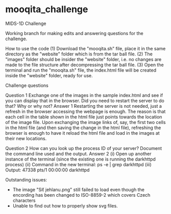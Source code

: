 # mooqita_challenge
MIDS-1D Challenge

Working branch for making edits and answering questions for the challenge.

How to use the code
(1) Download the "mooqita.sh" file, place it in the same directory as the "website" folder which is from the tar ball file.
(2) The "images" folder should be insider the "website" folder, i.e. no changes are made to the file structure after decompressing the tar ball file.
(3) Open the terminal and run the "mooqita.sh" file, the index.html file will be created inside the "website" folder, ready for use.

Challenge questions

Question 1
Exchange one of the images in the sample index.html and see if you can display that in the
browser. Did you need to restart the server to do that? Why or why not?
Answer 1
Restarting the server is not needed, just a refresh in the browser accessing the webpage is enough. The reason is that each cell in the table shown in the html file just points towards the location of the image file.  Upon exchanging the image links of, say, the first two cells in the html file (and then saving the change in the html file), refreshing the browser is enough to have it reload the html file and load in the images at their new locations.

Question 2
How can you look up the process ID of your server? Document the command line used and the output.
Answer 2
(i) Open up another instance of the terminal (since the existing one is running the darkhttpd process)
(ii) Command in the new terminal: ps -e | grep darkhttpd
(iii) Output: 47338 pts/1 00:00:00 darkhttpd

Outstanding issues:
- The image "Síť jehlanu.png" still failed to load even though the encording has been changed to ISO-8859-2 which covers Czech characters
- Unable to find out how to properly show svg files.


